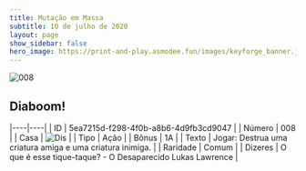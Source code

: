 ```yaml
---
title: Mutação em Massa
subtitle: 10 de julho de 2020
layout: page
show_sidebar: false
hero_image: https://print-and-play.asmodee.fun/images/keyforge_banner.jpg
---
```


![008](https://cdn.keyforgegame.com/media/card_front/pt/479_008_GG4JC4J3PQ59_pt.png)

## Diaboom!

|----|----|
| ID | 5ea7215d-f298-4f0b-a8b6-4d9fb3cd9047 |
| Número | 008 |
| Casa | ![Dis](https://archonarcana.com/images/thumb/e/e8/Dis.png/22px-Dis.png "Dis") |
| Tipo | Ação |
| Bônus | 1A |
| Texto | Jogar: Destrua uma criatura amiga e uma criatura inimiga. |
| Raridade | Comum |
| Dizeres | O que é esse tique-taque?   - O Desaparecido Lukas Lawrence |
